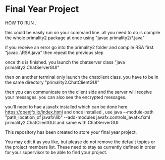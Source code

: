 # Final Year Project


HOW TO RUN .

this could be easily run on your command line. 
all you need to do is compile the whole primality2 package at once using "javac primality2/*.java"


if you receive an error go into the primality2 folder and compile RSA first. "javac .\RSA.java" then repeat the previous step


once this is finished. you launch the chatserver class "java primality2.ChatServerGUI"


then on another terminal only launch the chatclient class. you have to be in the same directory "primality2.ChatClientGUI"

then you can communicate on the client side and the server will receive your messages. you can also see the encrypted messages.

you'll need to hae a javafx installed which can be done here https://openjfx.io/index.html
and once installed , use java --module-path "path_location_of javafx\lib" --add-modules javafx.controls,javafx.fxml primality2.ChatClientGUI
and same with ChatServerGUI



This repository has been created to store your final year project.

You may edit it as you like, but please do not remove the default topics or the project members list. These need to stay as currently defined in order for your supervisor to be able to find your project.
